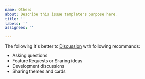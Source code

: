 ```yaml
---
name: Others
about: Describe this issue template's purpose here.
title: ''
labels: ''
assignees: ''

---
```


The following 
It's better to [Discussion](https://github.com/curly210102/readme-stats/discussions) with following recommands:
- Asking questions
- Feature Requests or Sharing ideas
- Development discussions
- Sharing themes and cards
